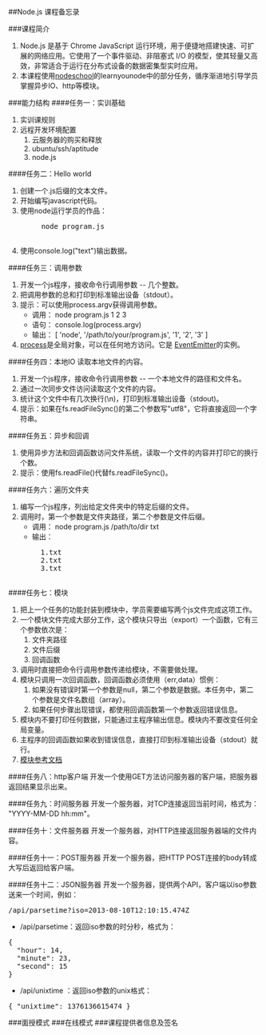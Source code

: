 ##Node.js
课程备忘录

###课程简介
1. Node.js 是基于 Chrome JavaScript 运行环境，用于便捷地搭建快速、可扩展的网络应用。它使用了一个事件驱动、非阻塞式 I/O 的模型，使其轻量又高效，非常适合于运行在分布式设备的数据密集型实时应用。
2. 本课程使用[nodeschool](http://nodeschool.io/)的learnyounode中的部分任务，循序渐进地引导学员掌握异步IO、http等模块。

###能力结构
####任务一：实训基础
1. 实训课规则
2. 远程开发环境配置 
	1. 云服务器的购买和释放
	2. ubuntu/ssh/aptitude
	3. node.js

####任务二：Hello world
1. 创建一个.js后缀的文本文件。
2. 开始编写javascript代码。
3. 使用node运行学员的作品：
	<pre>
		node program.js	
	</pre>
4. 使用console.log("text")输出数据。 

####任务三：调用参数
1. 开发一个js程序，接收命令行调用参数 -- 几个整数。
2. 把调用参数的总和打印到标准输出设备（stdout）。
3. 提示：可以使用process.argv获得调用参数。
	* 调用： node program.js 1 2 3
	* 语句： console.log(process.argv)
	* 输出： [ 'node', '/path/to/your/program.js', '1', '2', '3' ]
4. [process](https://nodejs.org/api/process.html)是全局对象，可以在任何地方访问。它是 [EventEmitter](https://nodejs.org/api/events.html#events_class_events_eventemitter)的实例。

####任务四：本地IO
读取本地文件的内容。
1. 开发一个js程序，接收命令行调用参数 -- 一个本地文件的路径和文件名。
2. 通过一次同步文件访问读取这个文件的内容。
3. 统计这个文件中有几次换行(\n)，打印到标准输出设备（stdout)。
4. 提示：如果在fs.readFileSync()的第二个参数写"utf8"，它将直接返回一个字符串。

####任务五：异步和回调
1. 使用异步方法和回调函数访问文件系统，读取一个文件的内容并打印它的换行个数。
2. 提示：使用fs.readFile()代替fs.readFileSync()。

####任务六：遍历文件夹
1. 编写一个js程序，列出给定文件夹中的特定后缀的文件。
2. 调用时，第一个参数是文件夹路径，第二个参数是文件后缀。
	* 调用： node program.js /path/to/dir txt
	* 输出：
		<pre>
		1.txt
		2.txt
		3.txt
		</pre> 

####任务七：模块

1. 把上一个任务的功能封装到模块中，学员需要编写两个js文件完成这项工作。
2. 一个模块文件完成大部分工作，这个模块只导出（export）一个函数，它有三个参数依次是：
	1. 文件夹路径
	2. 文件后缀
	3. 回调函数
3. 调用时直接把命令行调用参数传递给模块，不需要做处理。
4. 模块只调用一次回调函数，回调函数必须使用（err,data）惯例：
	1. 如果没有错误时第一个参数是null，第二个参数是数据。本任务中，第二个参数是文件名数组（array）。
	2. 如果任何步骤出现错误，都使用回调函数第一个参数返回错误信息。
5. 模块内不要打印任何数据，只能通过主程序输出信息。模块内不要改变任何全局变量。
6. 主程序的回调函数如果收到错误信息，直接打印到标准输出设备（stdout）就行。
7. [模块参考文档](https://nodejs.org/docs/latest/api/modules.html)

####任务八：http客户端
开发一个使用GET方法访问服务器的客户端，把服务器返回结果显示出来。

####任务九：时间服务器
开发一个服务器，对TCP连接返回当前时间，格式为： "YYYY-MM-DD hh:mm"。

####任务十：文件服务器
开发一个服务器，对HTTP连接返回服务器端的文件内容。

####任务十一：POST服务器
开发一个服务器，把HTTP POST连接的body转成大写后返回给客户端。

####任务十二：JSON服务器
开发一个服务器，提供两个API，客户端以iso参数送来一个时间，例如：  
<pre>
/api/parsetime?iso=2013-08-10T12:10:15.474Z
</pre>

* /api/parsetime：返回iso参数的时分秒，格式为：
<pre>
{
  "hour": 14,
  "minute": 23,
  "second": 15
}
</pre>
* /api/unixtime ：返回iso参数的unix格式：
<pre>
{ "unixtime": 1376136615474 }
</pre>

###面授模式
###在线模式
###课程提供者信息及签名